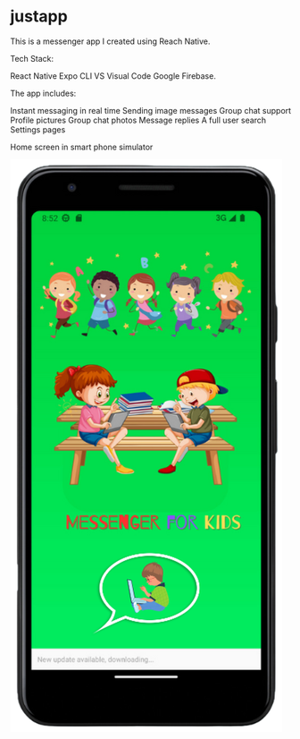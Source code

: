 # justapp

This is a messenger app I created using Reach Native. 

Tech Stack:

React Native
Expo CLI
VS Visual Code
Google Firebase.

The app includes:

Instant messaging in real time
Sending image messages
Group chat support
Profile pictures
Group chat photos
Message replies
A full user search
Settings pages

Home screen in smart phone simulator

![Alt text](image.png)
   